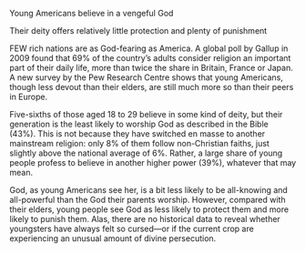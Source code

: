 Young Americans believe in a vengeful God

Their deity offers relatively little protection and plenty of punishment

FEW rich nations are as God-fearing as America. A global poll by Gallup in 2009 found that 69% of the country’s adults consider religion an important part of their daily life, more than twice the share in Britain, France or Japan. A new survey by the Pew Research Centre shows that young Americans, though less devout than their elders, are still much more so than their peers in Europe. 

Five-sixths of those aged 18 to 29 believe in some kind of deity, but their generation is the least likely to worship God as described in the Bible (43%). This is not because they have switched en masse to another mainstream religion: only 8% of them follow non-Christian faiths, just slightly above the national average of 6%. Rather, a large share of young people profess to believe in another higher power (39%), whatever that may mean. 

God, as young Americans see her, is a bit less likely to be all-knowing and all-powerful than the God their parents worship. However, compared with their elders, young people see God as less likely to protect them and more likely to punish them. Alas, there are no historical data to reveal whether youngsters have always felt so cursed—or if the current crop are experiencing an unusual amount of divine persecution.
